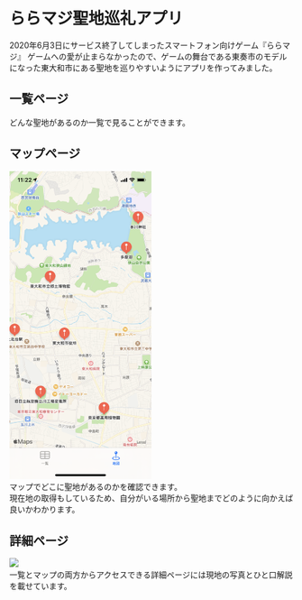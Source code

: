 # ららマジ聖地巡礼アプリ
2020年6月3日にサービス終了してしまったスマートフォン向けゲーム『ららマジ』
ゲームへの愛が止まらなかったので、ゲームの舞台である東奏市のモデルになった東大和市にある聖地を巡りやすいようにアプリを作ってみました。

## 一覧ページ
どんな聖地があるのか一覧で見ることができます。

## マップページ
<img src="https://raw.githubusercontent.com/yotubarail/raramagiSeiti/master/IMG_8236.PNG" width="50%">
<br>
マップでどこに聖地があるのかを確認できます。<br>
現在地の取得もしているため、自分がいる場所から聖地までどのように向かえば良いかわかります。

## 詳細ページ
<img src="https://raw.githubusercontent.com/yotubarail/raramagiSeiti/master/IMG_8237.PNG" width="50%">
<br>
一覧とマップの両方からアクセスできる詳細ページには現地の写真とひと口解説を載せています。
